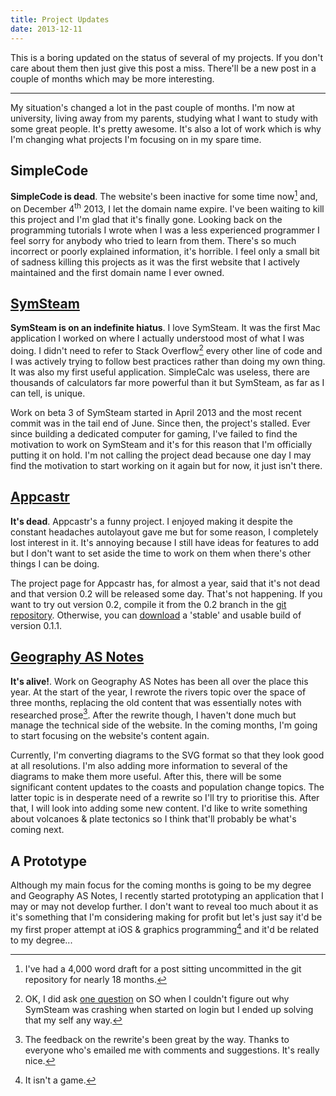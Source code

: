 ```yaml
---
title: Project Updates
date: 2013-12-11
---
```


This is a boring updated on the status of several of my projects. If you don't care about them then just give this post a miss. There'll be a new post in a couple of months which may be more interesting.

---

My situation's changed a lot in the past couple of months. I'm now at university, living away from my parents, studying what I want to study with some great people. It's pretty awesome. It's also a lot of work which is why I'm changing what projects I'm focusing on in my spare time.

## SimpleCode

**SimpleCode is dead**. The website's been inactive for some time now[^1] and, on December 4<sup>th</sup> 2013, I let the domain name expire. I've been waiting to kill this project and I'm glad that it's finally gone. Looking back on the programming tutorials I wrote when I was a less experienced programmer I feel sorry for anybody who tried to learn from them. There's so much incorrect or poorly explained information, it's horrible. I feel only a small bit of sadness killing this projects as it was the first website that I actively maintained and the first domain name I ever owned.

## [SymSteam](/projects/symsteam/)

**SymSteam is on an indefinite hiatus**. I love SymSteam. It was the first Mac application I worked on where I actually understood most of what I was doing. I didn't need to refer to Stack Overflow[^2] every other line of code and I was actively trying to follow best practices rather than doing my own thing. It was also my first useful application. SimpleCalc was useless, there are thousands of calculators far more powerful than it but SymSteam, as far as I can tell, is unique.

Work on beta 3 of SymSteam started in April 2013 and the most recent commit was in the tail end of June. Since then, the project's stalled. Ever since building a dedicated computer for gaming, I've failed to find the motivation to work on SymSteam and it's for this reason that I'm officially putting it on hold. I'm not calling the project dead because one day I may find the motivation to start working on it again but for now, it just isn't there.

## [Appcastr](/projects/appcastr/)

**It's dead**. Appcastr's a funny project. I enjoyed making it despite the constant headaches autolayout gave me but for some reason, I completely lost interest in it. It's annoying because I still have ideas for features to add but I don't want to set aside the time to work on them when there's other things I can be doing. 

The project page for Appcastr has, for almost a year, said that it's not dead and that version 0.2 will be released some day. That's not happening. If you want to try out version 0.2, compile it from the 0.2 branch in the [git repository][appcastr-repo]. Otherwise, you can [download][appcastr-download] a 'stable' and usable build of version 0.1.1.

[appcastr-repo]: https://github.com/alexjohnj/appcastr
[appcastr-download]: https://github.com/downloads/alexjohnj/appcastr/Appcastr-0.1.1.zip

## [Geography AS Notes](/projects/geographyas/)

**It's alive!**. Work on Geography AS Notes has been all over the place this year. At the start of the year, I rewrote the rivers topic over the space of three months, replacing the old content that was essentially notes with researched prose[^3]. After the rewrite though, I haven't done much but manage the technical side of the website. In the coming months, I'm going to start focusing on the website's content again.

Currently, I'm converting diagrams to the SVG format so that they look good at all resolutions. I'm also adding more information to several of the diagrams to make them more useful. After this, there will be some significant content updates to the coasts and population change topics. The latter topic is in desperate need of a rewrite so I'll try to prioritise this. After that, I will look into adding some new content. I'd like to write something about volcanoes & plate tectonics so I think that'll probably be what's coming next.

## A Prototype

Although my main focus for the coming months is going to be my degree and Geography AS Notes, I recently started prototyping an application that I may or may not develop further. I don't want to reveal too much about it as it's something that I'm considering making for profit but let's just say it'd be my first proper attempt at iOS & graphics programming[^4] and it'd be related to my degree...

[^1]: I've had a 4,000 word draft for a post sitting uncommitted in the git repository for nearly 18 months.   

[^2]: OK, I did ask [one question](http://stackoverflow.com/questions/11811119/cocoa-application-crashing-when-launched-on-login) on SO when I couldn't figure out why SymSteam was crashing when started on login but I ended up solving that my self any way.

[^3]: The feedback on the rewrite's been great by the way. Thanks to everyone who's emailed me with comments and suggestions. It's really nice.   

[^4]: It isn't a game.

[direct-link]: http://alexjohnj.github.io/simplecode/
